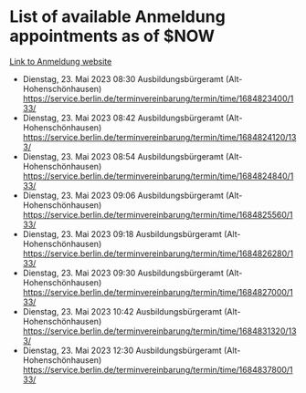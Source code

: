 # List of available Anmeldung appointments as of $NOW
[Link to Anmeldung website](https://service.berlin.de/terminvereinbarung/termin/tag.php?termin=1&anliegen[]=120686&dienstleisterlist=122210,122217,327316,122219,327312,122227,327314,122231,327346,122243,327348,122254,122252,329742,122260,329745,122262,329748,122271,327278,122273,327274,122277,327276,330436,122280,327294,122282,327290,122284,327292,122291,327270,122285,327266,122286,327264,122296,327268,150230,329760,122297,327286,122294,327284,122312,329763,122314,329775,122304,327330,122311,327334,122309,327332,317869,122281,327352,122279,329772,122283,122276,327324,122274,327326,122267,329766,122246,327318,122251,327320,122257,327322,122208,327298,122226,327300&herkunft=http%3A%2F%2Fservice.berlin.de%2Fdienstleistung%2F120686%2F)
- Dienstag, 23. Mai 2023 08:30 Ausbildungsbürgeramt (Alt- Hohenschönhausen) https://service.berlin.de/terminvereinbarung/termin/time/1684823400/133/
- Dienstag, 23. Mai 2023 08:42 Ausbildungsbürgeramt (Alt- Hohenschönhausen) https://service.berlin.de/terminvereinbarung/termin/time/1684824120/133/
- Dienstag, 23. Mai 2023 08:54 Ausbildungsbürgeramt (Alt- Hohenschönhausen) https://service.berlin.de/terminvereinbarung/termin/time/1684824840/133/
- Dienstag, 23. Mai 2023 09:06 Ausbildungsbürgeramt (Alt- Hohenschönhausen) https://service.berlin.de/terminvereinbarung/termin/time/1684825560/133/
- Dienstag, 23. Mai 2023 09:18 Ausbildungsbürgeramt (Alt- Hohenschönhausen) https://service.berlin.de/terminvereinbarung/termin/time/1684826280/133/
- Dienstag, 23. Mai 2023 09:30 Ausbildungsbürgeramt (Alt- Hohenschönhausen) https://service.berlin.de/terminvereinbarung/termin/time/1684827000/133/
- Dienstag, 23. Mai 2023 10:42 Ausbildungsbürgeramt (Alt- Hohenschönhausen) https://service.berlin.de/terminvereinbarung/termin/time/1684831320/133/
- Dienstag, 23. Mai 2023 12:30 Ausbildungsbürgeramt (Alt- Hohenschönhausen) https://service.berlin.de/terminvereinbarung/termin/time/1684837800/133/

